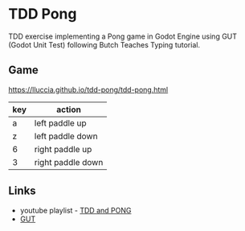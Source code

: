 # TDD Pong

TDD exercise implementing a Pong game in Godot Engine using GUT (Godot Unit Test) following Butch Teaches Typing tutorial.

## Game

https://lluccia.github.io/tdd-pong/tdd-pong.html

|key|action            |
|---|------------------|
|a  | left paddle up   |
|z  | left paddle down |
|6  | right paddle up  |
|3  | right paddle down|

## Links

- youtube playlist - [TDD and PONG](https://www.youtube.com/watch?v=nF2gPF69Dc4&list=PL6HJEA1Q_FiY1rWcBIMrHrB2F3Xw7Xlcr)
- [GUT](https://github.com/bitwes/Gut)
